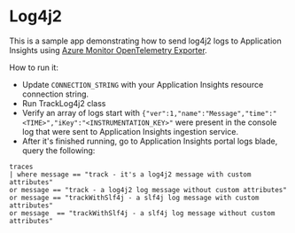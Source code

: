 # Log4j2

This is a sample app demonstrating how to send log4j2 logs to Application Insights using
[Azure Monitor OpenTelemetry Exporter](https://central.sonatype.com/artifact/com.azure/azure-monitor-opentelemetry-exporter/1.0.0-beta.8).

How to run it:
- Update `CONNECTION_STRING` with your Application Insights resource connection string.
- Run TrackLog4j2 class
- Verify an array of logs start with `{"ver":1,"name":"Message","time":"<TIME>","iKey":"<INSTRUMENTATION_KEY>"` were present in the console log
  that were sent to Application Insights ingestion service.
- After it's finished running, go to Application Insights portal logs blade, query the following:

```kusto
traces
| where message == "track - it's a log4j2 message with custom attributes"
or message == "track - a log4j2 log message without custom attributes"
or message == "trackWithSlf4j - a slf4j log message with custom attributes"
or message  == "trackWithSlf4j - a slf4j log message without custom attributes"
```
